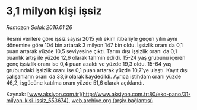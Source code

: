 # 3,1 milyon kişi işsiz

*Ramazan Solak 2016.01.26*

<div class="pNewsDetailMainContent ctx_content" itemprop="articleBody">
 <p>
  Resmî verilere göre işsiz sayısı 2015 yılı ekim itibariyle geçen yılın aynı dönemine göre 104 bin artarak 3 milyon 147 bin oldu. İşsizlik oranı da 0,1 puan artarak yüzde 10,5 seviyesine çıktı. Tarım dışı işsizlik oranı da 0,1 puanlık artış ile yüzde 12,6 olarak tahmin edildi. 15-24 yaş grubunu içeren genç işsizlik oranı ise 0,4 puan azaldı ve yüzde 19,3 oldu. 15-64 yaş grubundaki işsizlik oranı ise 0,1 puan artarak yüzde 10,7’ye ulaştı. Kayıt dışı çalışanların oranı da 33,6 olarak kaydedildi. Ayrıca istihdam oranı yüzde 46,2, işgücüne katılma oranı yüzde 51,6 olarak açıklandı.
 </p>
</div>


Kaynak: [www.aksiyon.com.tr](http://www.aksiyon.com.tr:80/eko-pano/31-milyon-kisi-issiz_553674), [web.archive.org (arşiv bağlantısı)](http://web.archive.org/web/20160203130237/http://www.aksiyon.com.tr:80/eko-pano/31-milyon-kisi-issiz_553674)

